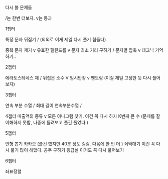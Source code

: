 다시 볼 문제들

/는 한번 더보자. v는 통과

1챕터

특정 문자 뒤집기 / (의외로 이게 제일 다시 풀기 힘들다)

중복 문자 제거 v
유효한 팰린드롬 v
문자 최소 거리 구하기 /
문자열 압축 v 테크닉 기억하기..

2챕터

에라토스테네스 체 /
뒤집은 소수 V
임시반장 v
멘토링
(이걸 제일 고생한 듯 다시 풀어보자)

3챕터

연속 부분 수열 /
최대 길이 연속부분수열 /

4챕터
매출액의 종류 v
모든 아나그램 찾기. 이건 꼭 다시 하자
K번째 큰 수 (문제를 잘 이해하지 못함, 나중에 돌려보고 풀긴 풀었다.)

5챕터

인형 뽑기 카카오 (풀긴 했지만 40분 정도 걸림. 다음에 한 번 더 )
쇠막대기 이건 꼭 다시 풀기 많이 헤맸다.
공주 구하기
응급실 이거도 꼭 다시 풀어보기

6챕터

좌표정렬